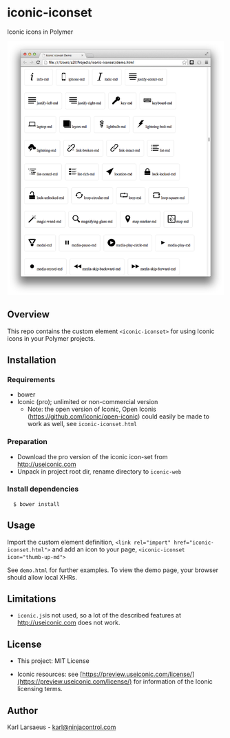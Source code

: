 iconic-iconset
==============

Iconic icons in Polymer

![screenshot](https://raw.githubusercontent.com/karlll/iconic-iconset/master/screenshot.png "Screenshot")


## Overview

This repo contains the custom element `<iconic-iconset>` for using Iconic icons in your Polymer projects.


## Installation

### Requirements

* bower
* Iconic (pro); unlimited or non-commercial version
  - Note: the open version of Iconic, Open Iconis (https://github.com/iconic/open-iconic) could easily be
    made to work as well, see `iconic-iconset.html`

### Preparation

* Download the pro version of the iconic icon-set from http://useiconic.com
* Unpack in project root dir, rename directory to `iconic-web`


### Install dependencies

~~~
  $ bower install
~~~

## Usage

Import the custom element definition, `<link rel="import" href="iconic-iconset.html">` and add an icon to your page,  `<iconic-iconset icon="thumb-up-md">`

See `demo.html` for further examples. To view the demo page, your browser should allow local XHRs.


## Limitations

- `iconic.js`is not used, so a lot of the described features at http://useiconic.com does not work.

## License

- This project: MIT License

- Iconic resources: see [https://preview.useiconic.com/license/](https://preview.useiconic.com/license/) for information of the Iconic licensing terms.

## Author

Karl Larsaeus - <karl@ninjacontrol.com>
